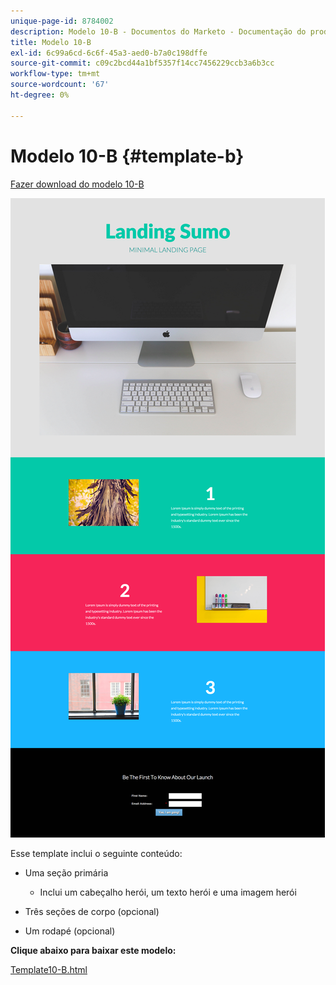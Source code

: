 ```yaml
---
unique-page-id: 8784002
description: Modelo 10-B - Documentos do Marketo - Documentação do produto
title: Modelo 10-B
exl-id: 6c99a6cd-6c6f-45a3-aed0-b7a0c198dffe
source-git-commit: c09c2bcd44a1bf5357f14cc7456229ccb3a6b3cc
workflow-type: tm+mt
source-wordcount: '67'
ht-degree: 0%

---
```


# Modelo 10-B {#template-b}

[Fazer download do modelo 10-B](https://docs.marketo.com/download/attachments/8784002/template-10b.html?version=2&amp;modificationdate=1438210889000&amp;api=v2)

![](assets/image2015-7-27-10-3a48-3a23.png)

Esse template inclui o seguinte conteúdo:

* Uma seção primária

   * Inclui um cabeçalho herói, um texto herói e uma imagem herói

* Três seções de corpo (opcional)
* Um rodapé (opcional)

**Clique abaixo para baixar este modelo:**

[Template10-B.html](https://docs.marketo.com/download/attachments/8784002/template-10b.html?version=2&amp;modificationdate=1438210889000&amp;api=v2)
